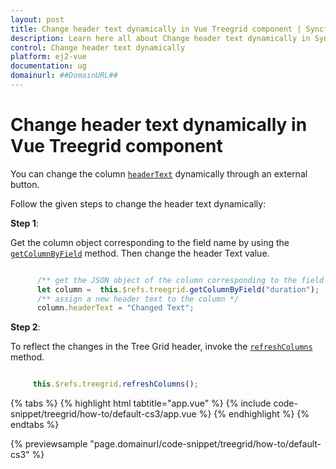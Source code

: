 ```yaml
---
layout: post
title: Change header text dynamically in Vue Treegrid component | Syncfusion
description: Learn here all about Change header text dynamically in Syncfusion Vue Treegrid component of Syncfusion Essential JS 2 and more.
control: Change header text dynamically 
platform: ej2-vue
documentation: ug
domainurl: ##DomainURL##
---
```


# Change header text dynamically in Vue Treegrid component

You can change the column [`headerText`](https://ej2.syncfusion.com/vue/documentation/api/treegrid/column/#headertext) dynamically through an external button.

Follow the given steps to change the header text dynamically:

**Step 1**:

Get the column object corresponding to the field name by using the [`getColumnByField`](https://ej2.syncfusion.com/vue/documentation/api/treegrid#getcolumnbyfield) method.
Then change the header Text value.

```ts

      /** get the JSON object of the column corresponding to the field name */
      let column =  this.$refs.treegrid.getColumnByField("duration");
      /** assign a new header text to the column */
      column.headerText = "Changed Text";

```

**Step 2**:

To reflect the changes in the Tree Grid header, invoke the [`refreshColumns`](https://ej2.syncfusion.com/vue/documentation/api/treegrid#refreshcolumns) method.

```ts

     this.$refs.treegrid.refreshColumns();

```

{% tabs %}
{% highlight html tabtitle="app.vue" %}
{% include code-snippet/treegrid/how-to/default-cs3/app.vue %}
{% endhighlight %}
{% endtabs %}
        
{% previewsample "page.domainurl/code-snippet/treegrid/how-to/default-cs3" %}
